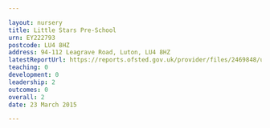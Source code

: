 ```yaml
---

layout: nursery
title: Little Stars Pre-School
urn: EY222793
postcode: LU4 8HZ
address: 94-112 Leagrave Road, Luton, LU4 8HZ
latestReportUrl: https://reports.ofsted.gov.uk/provider/files/2469848/urn/EY222793.pdf
teaching: 0
development: 0
leadership: 2
outcomes: 0
overall: 2
date: 23 March 2015

---
```

